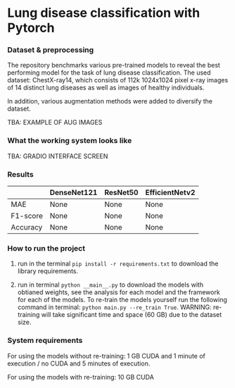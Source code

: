 # Lung disease classification with Pytorch

### Dataset & preprocessing

The repository benchmarks various pre-trained models to reveal the best performing model for the task of lung disease classification. The used dataset: ChestX-ray14, which consists of 112k 1024x1024 pixel x-ray images of 14 distinct lung diseases as well as images of healthy individuals. 

In addition, various augmentation methods were added to diversify the dataset.

TBA: EXAMPLE OF AUG IMAGES 

### What the working system looks like

TBA: GRADIO INTERFACE SCREEN

### Results

|             | DenseNet121 | ResNet50 | EfficientNetv2 |
| ----------- | ----------- | ----------- | ----------- |
| MAE      | None       | None       | None       |
| F1-score | None        | None        | None        |
| Accuracy | None        | None        | None        |

### How to run the project

1. run in the terminal `pip install -r requirements.txt` to download the library requirements.

2. run in terminal `python __main__.py` to download the models with obtianed weights, see the analysis for each model and the framework for each of the models. To re-train the models yourself run the following command in terminal: `python main.py --re_train True`. WARNING: re-training will take significant time and space (60 GB) due to the dataset size.

### System requirements

For using the models without re-training: 1 GB CUDA and 1 minute of execution / no CUDA and 5 minutes of execution.

For using the models with re-training: 10 GB CUDA 
